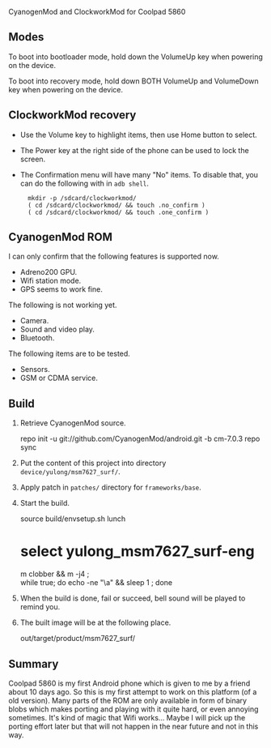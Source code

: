 CyanogenMod and ClockworkMod for Coolpad 5860

## Modes

To boot into bootloader mode, hold down the VolumeUp key when powering on the device.

To boot into recovery mode, hold down BOTH VolumeUp and VolumeDown key when powering on the device.

## ClockworkMod recovery

- Use the Volume key to highlight items, then use Home button to select.
- The Power key at the right side of the phone can be used to lock the screen.
- The Confirmation menu will have many "No" items.  To disable that, you can do the following with in `adb shell`.

	    mkdir -p /sdcard/clockworkmod/
	    ( cd /sdcard/clockworkmod/ && touch .no_confirm )
	    ( cd /sdcard/clockworkmod/ && touch .one_confirm )

## CyanogenMod ROM

I can only confirm that the following features is supported now.

- Adreno200 GPU.
- Wifi station mode.
- GPS seems to work fine.

The following is not working yet.

- Camera.
- Sound and video play.
- Bluetooth.

The following items are to be tested.

- Sensors.
- GSM or CDMA service.

## Build

1. Retrieve CyanogenMod source.

	repo init -u git://github.com/CyanogenMod/android.git -b cm-7.0.3
	repo sync

2. Put the content of this project into directory `device/yulong/msm7627_surf/`.
3. Apply patch in `patches/` directory for `frameworks/base`.
4. Start the build.

	source build/envsetup.sh
	lunch
	# select yulong_msm7627_surf-eng
	m clobber && m -j4 ; \
	    while true; do echo -ne "\a"  && sleep 1 ; done

5. When the build is done, fail or succeed, bell sound will be played to remind you.
6. The built image will be at the following place.

	out/target/product/msm7627_surf/

## Summary

Coolpad 5860 is my first Android phone which is given to me by a friend about 10 days ago.  So this is my first attempt to work on this platform (of a old version).  Many parts of the ROM are only available in form of binary blobs which makes porting and playing with it quite hard, or even annoying sometimes.  It's kind of magic that Wifi works...  Maybe I will pick up the porting effort later but that will not happen in the near future and not in this way.
